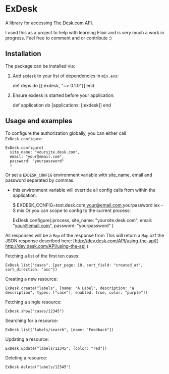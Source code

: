 # ExDesk

A library for accessing [The Desk.com API](http://dev.desk.com). 

I used this as a project to help with learning Elixir and is very much a work in progress. Feel free to comment and or contribute :)

## Installation

The package can be installed via:

  1. Add `exdesk` to your list of dependencies in `mix.exs`:

        def deps do
          [{:exdesk, "~> 0.1.0"}]
        end

  2. Ensure exdesk is started before your application:

        def application do
          [applications: [:exdesk]]
        end

## Usage and examples
  To configure the authorization globally, you can either call `ExDesk.configure`:
  
    ExDesk.configure(
      site_name: "yoursite.desk.com",
      email: "your@email.com",
      password: "yourpassword"
      )
  Or set a `EXDESK_CONFIG` environment variable with site_name, email and password separated by commas.
  * this environment variable will override all config calls from within the application.
  
    $ EXDESK_CONFIG=test.desk.com,your@email.com,yourpassword iex -S mix
  Or you can scope to config to the current process:
  
    ExDesk.configure(:process,
      site_name: "yoursite.desk.com",
      email: "your@email.com",
      password: "yourpassword"
      )  

All responses will be a `Map` of the response from This will return a `Map` ozf the JSON response described here:
[http://dev.desk.com/API/using-the-api]( http://dev.desk.com/API/using-the-api )

  Fetching a list of the first ten cases:
  
	ExDesk.list("cases", [per_page: 10, sort_field: "created_at", sort_direction: "asc"])
	
Creating a new resource:

    ExDesk.create("labels", [name: "A Label", description: "a description", types: ["case"], enabled: true, color: "purple"])

Fetching a single resource:

    ExDesk.show("cases/12345")
    
Searching for a resource:

    ExDesk.list("labels/search", [name: "Feedback"])
    
Updating a resource:

    ExDesk.update("labels/12345", [color: "red"])
   
Deleting a resource:

    ExDesk.delete("labels/12345")
